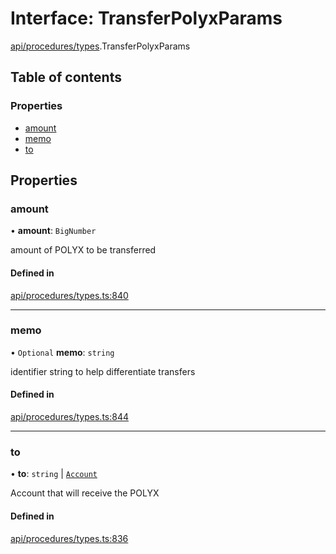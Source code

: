 # Interface: TransferPolyxParams

[api/procedures/types](../wiki/api.procedures.types).TransferPolyxParams

## Table of contents

### Properties

- [amount](../wiki/api.procedures.types.TransferPolyxParams#amount)
- [memo](../wiki/api.procedures.types.TransferPolyxParams#memo)
- [to](../wiki/api.procedures.types.TransferPolyxParams#to)

## Properties

### amount

• **amount**: `BigNumber`

amount of POLYX to be transferred

#### Defined in

[api/procedures/types.ts:840](https://github.com/PolymeshAssociation/polymesh-sdk/blob/fe2e6dd1/src/api/procedures/types.ts#L840)

___

### memo

• `Optional` **memo**: `string`

identifier string to help differentiate transfers

#### Defined in

[api/procedures/types.ts:844](https://github.com/PolymeshAssociation/polymesh-sdk/blob/fe2e6dd1/src/api/procedures/types.ts#L844)

___

### to

• **to**: `string` \| [`Account`](../wiki/api.entities.Account.Account)

Account that will receive the POLYX

#### Defined in

[api/procedures/types.ts:836](https://github.com/PolymeshAssociation/polymesh-sdk/blob/fe2e6dd1/src/api/procedures/types.ts#L836)
